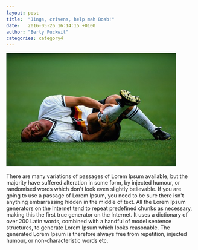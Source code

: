 ```yaml
---
layout: post
title:  "Jings, crivens, help mah Boab!"
date:   2016-05-26 16:14:15 +0100
author: "Berty Fuckwit"
categories: category4
---
```

![injury](/assets/blog1.jpg)

There are many variations of passages of Lorem Ipsum available, but the majority have suffered alteration in some form, by injected humour, or randomised words which don't look even slightly believable. If you are going to use a passage of Lorem Ipsum,<!--more--> you need to be sure there isn't anything embarrassing hidden in the middle of text. All the Lorem Ipsum generators on the Internet tend to repeat predefined chunks as necessary, making this the first true generator on the Internet. It uses a dictionary of over 200 Latin words, combined with a handful of model sentence structures, to generate Lorem Ipsum which looks reasonable. The generated Lorem Ipsum is therefore always free from repetition, injected humour, or non-characteristic words etc.


